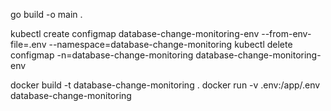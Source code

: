 go build -o main .

kubectl create configmap database-change-monitoring-env --from-env-file=.env --namespace=database-change-monitoring
kubectl delete configmap -n=database-change-monitoring database-change-monitoring-env

docker build -t database-change-monitoring .
docker run -v .env:/app/.env database-change-monitoring
